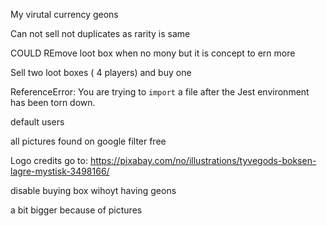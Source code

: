 
My virutal currency geons

Can not sell not duplicates as rarity is same

COULD REmove loot box when no mony but it is concept to ern more    

Sell two loot boxes ( 4 players)  and buy one

ReferenceError: You are trying to `import` a file after the Jest environment has been torn down.

default users

all pictures found on google filter free

Logo credits go to:
https://pixabay.com/no/illustrations/tyvegods-boksen-lagre-mystisk-3498166/

disable buying box wihoyt having geons

a bit bigger because of pictures
